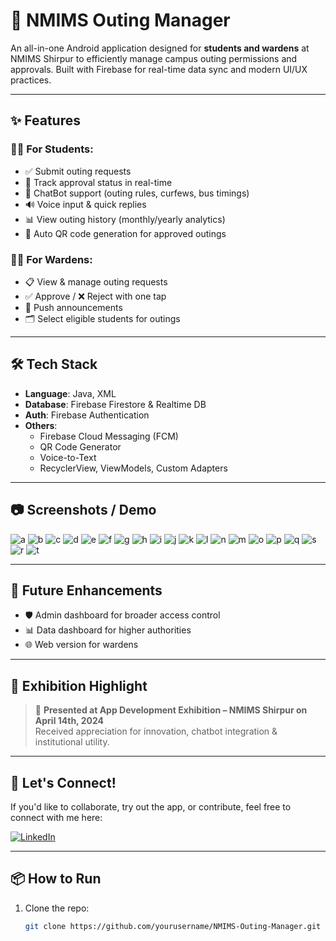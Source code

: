 # 📱 NMIMS Outing Manager

An all-in-one Android application designed for **students and wardens** at NMIMS Shirpur to efficiently manage campus outing permissions and approvals. Built with Firebase for real-time data sync and modern UI/UX practices.

---

## ✨ Features

### 👨‍🎓 For Students:
- ✅ Submit outing requests
- 🚦 Track approval status in real-time
- 🤖 ChatBot support (outing rules, curfews, bus timings)
- 🔊 Voice input & quick replies
- 📊 View outing history (monthly/yearly analytics)
- 🎫 Auto QR code generation for approved outings

### 👮‍♂️ For Wardens:
- 📋 View & manage outing requests
- ✅ Approve / ❌ Reject with one tap
- 📢 Push announcements
- 🗂️ Select eligible students for outings

---

## 🛠️ Tech Stack

- **Language**: Java, XML
- **Database**: Firebase Firestore & Realtime DB
- **Auth**: Firebase Authentication
- **Others**:
  - Firebase Cloud Messaging (FCM)
  - QR Code Generator
  - Voice-to-Text
  - RecyclerView, ViewModels, Custom Adapters

---

## 📷 Screenshots / Demo

![a](https://github.com/user-attachments/assets/c96a582d-164c-4203-9075-1e0f55869678)
![b](https://github.com/user-attachments/assets/7a7ccc9e-da1d-468b-8ac6-bc58850716a2)
![c](https://github.com/user-attachments/assets/4431589b-696f-48d8-895b-c64680e46f6c)
![d](https://github.com/user-attachments/assets/90ff2141-0579-4cc6-9d52-36746a5e702d)
![e](https://github.com/user-attachments/assets/86d72adc-d988-4ca9-a278-48767b8cf3ca)
![f](https://github.com/user-attachments/assets/076930af-f4b5-47f4-a28c-8741cbb58065)
![g](https://github.com/user-attachments/assets/4f6a22aa-cc9c-4860-81a0-7d589ae2bd0b)
![h](https://github.com/user-attachments/assets/b813a901-cd62-4865-a092-3f3eb2f0e1d1)
![i](https://github.com/user-attachments/assets/099a585b-37b9-4341-8a1c-0bc305722986)
![j](https://github.com/user-attachments/assets/015c2579-17e5-4081-a5cb-0a2926761ab6)
![k](https://github.com/user-attachments/assets/b69b2272-8e19-4fdc-9dfa-a783a6875431)
![l](https://github.com/user-attachments/assets/add0bc85-7c3b-4fcf-a4b9-560b60b452a4)
![n](https://github.com/user-attachments/assets/d482e2e8-c661-47b3-9716-9e29d055ab9f)
![m](https://github.com/user-attachments/assets/517e58f4-fbdc-4347-a48b-c5391f7e2f0f)
![o](https://github.com/user-attachments/assets/4525622f-4e83-4f9c-a5ef-e7d6dbcb00f1)
![p](https://github.com/user-attachments/assets/31ce73f8-348d-43b8-9e72-079cb0232970)
![q](https://github.com/user-attachments/assets/3bf55797-fa5d-4a1a-ad5b-c55b7a29486f)
![s](https://github.com/user-attachments/assets/6bdd87b1-4aa8-45a2-a21a-210d36786eeb)
![r](https://github.com/user-attachments/assets/811e3b43-8d69-4c93-9cc5-ced07119b101)
![t](https://github.com/user-attachments/assets/61c5ec64-5c10-4f0a-8860-001d9911d675)




---

## 🚀 Future Enhancements

- 🛡️ Admin dashboard for broader access control
- 📊 Data dashboard for higher authorities
- 🌐 Web version for wardens

---

## 📍 Exhibition Highlight

> 📆 **Presented at App Development Exhibition – NMIMS Shirpur on April 14th, 2024**  
> Received appreciation for innovation, chatbot integration & institutional utility.

---

## 🤝 Let's Connect!

If you'd like to collaborate, try out the app, or contribute, feel free to connect with me here:

[![LinkedIn](https://img.shields.io/badge/LinkedIn-blue?style=flat&logo=linkedin)](https://www.linkedin.com/in/your-profile)

---

## 📦 How to Run

1. Clone the repo:
   ```bash
   git clone https://github.com/yourusername/NMIMS-Outing-Manager.git
